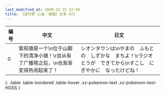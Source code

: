 ```yaml
---
last_modified_at: 2020-12-15 22:48
title: 《宝可梦 心金／魂银》文本 472
---
```

| 编号 | 中文 | 日文 |
| ---- | ---- | ---- |
| 0 | 紫苑镇是一个\n位于山脚下的清净小镇！\r自从有了广播塔之后，\n也渐渐变得热闹起来了！ | シオンタウンは\nやまの　ふもとの　しずかな　まちよ！\rラジオとうが　できてから\nすこし　にぎやかに　なったけどね！ |
{: .table .table-bordered .table-hover .xz-pokemon-text .xz-pokemon-text-HGSS }